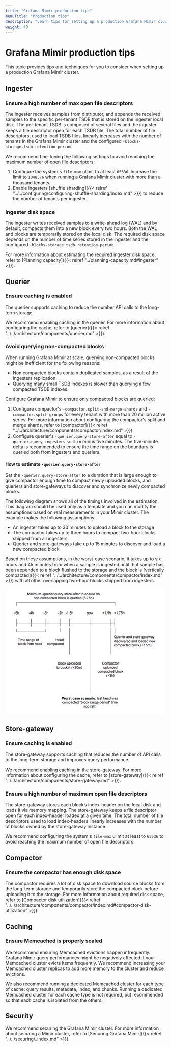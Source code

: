 ```yaml
---
title: "Grafana Mimir production tips"
menuTitle: "Production tips"
description: "Learn tips for setting up a production Grafana Mimir cluster."
weight: 40
---
```


# Grafana Mimir production tips

This topic provides tips and techniques for you to consider when setting up a production Grafana Mimir cluster.

## Ingester

### Ensure a high number of max open file descriptors

The ingester receives samples from distributor, and appends the received samples to the specific per-tenant TSDB that is stored on the ingester local disk.
The per-tenant TSDB is composed of several files and the ingester keeps a file descriptor open for each TSDB file.
The total number of file descriptors, used to load TSDB files, linearly increases with the number of tenants in the Grafana Mimir cluster and the configured `-blocks-storage.tsdb.retention-period`.

We recommend fine-tuning the following settings to avoid reaching the maximum number of open file descriptors:

1. Configure the system's `file-max` ulimit to at least `65536`. Increase the limit to `1048576` when running a Grafana Mimir cluster with more than a thousand tenants.
1. Enable ingesters [shuffle sharding]({{< relref "../../configuring/configuring-shuffle-sharding/index.md" >}}) to reduce the number of tenants per ingester.

### Ingester disk space

The ingester writes received samples to a write-ahead log (WAL) and by default, compacts them into a new block every two hours.
Both the WAL and blocks are temporarily stored on the local disk.
The required disk space depends on the number of time series stored in the ingester and the configured `-blocks-storage.tsdb.retention-period`.

For more information about estimating the required ingester disk space, refer to [Planning capacity]({{< relref "../planning-capacity.md#ingester" >}}).

## Querier

### Ensure caching is enabled

The querier supports caching to reduce the number API calls to the long-term storage.

We recommend enabling caching in the querier.
For more information about configuring the cache, refer to [querier]({{< relref "../../architecture/components/querier.md" >}}).

### Avoid querying non-compacted blocks

When running Grafana Mimir at scale, querying non-compacted blocks might be inefficient for the following reasons:

- Non compacted blocks contain duplicated samples, as a result of the ingesters replication.
- Querying many small TSDB indexes is slower than querying a few compacted TSDB indexes.

Configure Grafana Mimir to ensure only compacted blocks are queried:

1. Configure compactor's `-compactor.split-and-merge-shards` and `-compactor.split-groups` for every tenant with more than 20 million active series. For more information about configuring the compactor's split and merge shards, refer to [compactor]({{< relref "../../architecture/components/compactor/index.md" >}}).
1. Configure querier's `-querier.query-store-after` equal to `-querier.query-ingesters-within` minus five minutes. The five-minute delta is recommended to ensure the time range on the boundary is queried both from ingesters and queriers.

#### How to estimate `-querier.query-store-after`

Set the `-querier.query-store-after` to a duration that is large enough to give compactor enough time to compact newly uploaded blocks, and queriers and store-gateways to discover and synchronize newly compacted blocks.

The following diagram shows all of the timings involved in the estimation. This diagram should be used only as a template and you can modify the assumptions based on real measurements in your Mimir cluster. The example makes the following assumptions:

- An ingester takes up to 30 minutes to upload a block to the storage
- The compactor takes up to three hours to compact two-hour blocks shipped from all ingesters
- Querier and store-gateways take up to 15 minutes to discover and load a new compacted block

Based on these assumptions, in the worst-case scenario, it takes up to six hours and 45 minutes from when a sample is ingested until that sample has been appended to a block flushed to the storage and the block is [vertically compacted]({{< relref "../../architecture/components/compactor/index.md" >}}) with all other overlapping two-hour blocks shipped from ingesters.

![Avoid querying non compacted blocks](avoid-querying-non-compacted-blocks.png)

[//]: # "Diagram source at https://docs.google.com/presentation/d/1bHp8_zcoWCYoNU2AhO2lSagQyuIrghkCncViSqn14cU/edit"

## Store-gateway

### Ensure caching is enabled

The store-gateway supports caching that reduces the number of API calls to the long-term storage and improves query performance.

We recommend enabling caching in the store-gateway.
For more information about configuring the cache, refer to [store-gateway]({{< relref "../../architecture/components/store-gateway.md" >}}).

### Ensure a high number of maximum open file descriptors

The store-gateway stores each block’s index-header on the local disk and loads it via memory mapping.
The store-gateway keeps a file descriptor open for each index-header loaded at a given time.
The total number of file descriptors used to load index-headers linearly increases with the number of blocks owned by the store-gateway instance.

We recommend configuring the system's `file-max` ulimit at least to `65536` to avoid reaching the maximum number of open file descriptors.

## Compactor

### Ensure the compactor has enough disk space

The compactor requires a lot of disk space to download source blocks from the long-term storage and temporarily store the compacted block before uploading it to the storage.
For more information about required disk space, refer to [Compactor disk utilization]({{< relref "../../architecture/components/compactor/index.md#compactor-disk-utilization" >}}).

## Caching

### Ensure Memcached is properly scaled

We recommend ensuring Memcached evictions happen infrequently.
Grafana Mimir query performances might be negatively affected if your Memcached cluster evicts items frequently.
We recommend increasing your Memcached cluster replicas to add more memory to the cluster and reduce evictions.

We also recommend running a dedicated Memcached cluster for each type of cache: query results, metadata, index, and chunks.
Running a dedicated Memcached cluster for each cache type is not required, but recommended so that each cache is isolated from the others.

## Security

We recommend securing the Grafana Mimir cluster.
For more information about securing a Mimir cluster, refer to [Securing Grafana Mimir]({{< relref "../../securing/_index.md" >}}).
